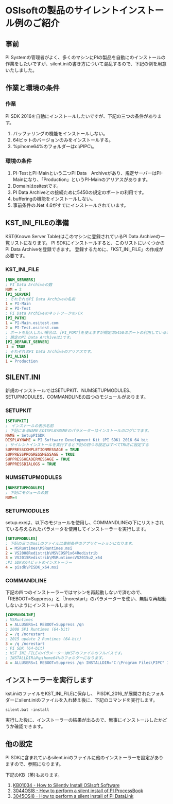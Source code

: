 # OSIsoftの製品のサイレントインストール例のご紹介

## 事前

PI Systemの管理者がよく、多くのマシンにPIの製品を自動にのインストールの作業をしたいですが、silent.iniの書き方について混乱するので、下記の例を用意いたしました。

## 作業と環境の条件

### 作業

PI SDK 2016を自動にインストールしたいですが、下記の三つの条件があります。

1. バッファリングの機能をインストールしない。
1. 64ビットのバージョンのみをインストールする。
1. %pihome64%のフォルダーはc:\PIPC\。


### 環境の条件

1. PI-TestとPI-Mainという二つPI Data　Archiveがあり、規定サーバーはPI-Mainになり、「Production」というPI-Mainのアリアスがあります。
1. Domainはositestです。
1. PI Data Archiveとの接続ために5450の規定のポートの利用です。
1. bufferingの機能をインストールしない。
1. 事前条件の.Net 4.6がすでにインストールされています。

## KST_INI_FILEの準備

KST(Known Server Table)はこのマシンに登録されているPI Data Archiveの一覧リストになります。
PI SDKにインストールすると、このリストにいくつかのPI Data Archiveを登録できます。
登録するために、「KST\_INI\_FILE」の作成が必要です。

### KST\_INI\_FILE

```ini
[NUM_SERVERS]
; PI Data Archiveの数
NUM = 2
[PI_SERVER]
; それぞれのPI Data Archiveの名前
1 = PI-Main
2 = PI-Test
; PI Data Archiveのネットワークのパス
[PI_PATH]
1 = PI-Main.ositest.com
2 = PI-Test.ositest.com
; ポートを記入したい場合は、[PI_PORT]を使えますが規定の5450のポートの利用しているので、設定の必要がありません。
; 規定のPI Data Archiveは1です。
[PI_DEFAULT_SERVER]
１ = TRUE
; それぞれのPI Data Archiveのアリアスです。
[PI_ALIAS]
1 = Production
```

## SILENT.INI

新規のインストールではSETUPKIT、NUMSETUPMODULES、SETUPMODULES、COMMANDLINEの四つのモジュールがあります。

### SETUPKIT

```ini
[SETUPKIT]
;　インストールの表示名前
; 下記にあるNAMEとDISPLAYNAMEのパラメーターはインストールのログにでます。
NAME = SetupPISDK
DISPLAYNAME = PI Software Development Kit (PI SDK) 2016 64 bit
; サイレントインストールを実行すると下記の四つの設定はすべてTRUEに設定する
SUPPRESSCOMPLETIONMESSAGE = TRUE
SUPPRESSPROGRESSMESSAGE = TRUE
SUPPRESSHEADERMESSAGE = TRUE
SUPPRESSDIALOGS = TRUE
```

### NUMSETUPMODULES

```ini
[NUMSETUPMODULES]
; 下記にモジュールの数
NUM=4
```

### SETUPMODULES

setup.exeは、以下のモジュールを使用し、COMMANDLINEの下にリストされている与えられたパラメータを使用してインストーラーを実行します。

```ini
[SETUPMODULES]
; 下記の三つのmsiのファイルは事前条件のアプリケーションになります。
1 = MSRuntimes\MSRuntimes.msi
2 = VS2008Redistrib\MSVC9SP1x64Redistrib
3 = VS2015Redistrib\MSRuntimesVS2015u2_x64
;PI SDKの64ビットのインストーラー
4 = pisdk\PISDK_x64.msi
```

### COMMANDLINE

下記の四つのインストーラーではマシンを再起動しないで済むので、
「REBOOT=Suppress」と「/norestart」のパラメーターを使い、無駄な再起動しないようにインストールします。

```ini
[COMMANDLINE]
; MSRuntimes
1 = ALLUSERS=1 REBOOT=Suppress /qn
; 2008 SP1 Runtimes (64-bit)
2 = /q /norestart
; 2015 update 2 Runtimes (64-bit)
3 = /q /norestart
; PI SDK (64-bit) 
; KST_INI_FILEのパラメーターはKSTのファイルのフルパスです。
; INSTALLDIRは%pihome64%のフォルダーになります。
4 = ALLUSERS=1 REBOOT=Suppress /qn INSTALLDIR="C:\Program Files\PIPC" IMPORT_KST=1 KST_INI_FILE="c:\kst.ini"
```

## インストーラーを実行します

kst.iniのファイルをKST\_INI\_FILEに保存し、
PISDK\_2016\_が展開されたフォルダーにsilent.iniのファイルを入れ替え後に、下記のコマンドを実行します。

    silent.bat -install

実行した後に、インストーラーの結果が出るので、無事にインストールしたかどうか確認できます。


## 他の設定

PI SDKに含まれているsilent.iniのファイルに他のインストーラーを設定がありますので、参照になります。

下記のKB（英)もあります。

1. [KB01034 - How to Silently Install OSIsoft Software](https://techsupport.osisoft.com/Troubleshooting/KB/KB01034)
1. [3044OSI8 - How to perform a silent install of PI ProcessBook](https://techsupport.osisoft.com/Troubleshooting/KB/3044OSI8)
1. [3045OSI8 - How to perform a silent install of PI DataLink](https://techsupport.osisoft.com/Troubleshooting/KB/3045OSI8)
